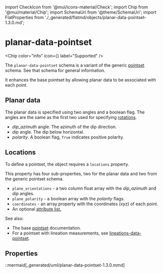 import CheckIcon from '@mui/icons-material/Check';
import Chip from '@mui/material/Chip';
import SchemaUri from '@theme/SchemaUri';
import FlatProperties from './_generated/flatmd/objects/planar-data-pointset-1.3.0.md';

# planar-data-pointset

<Chip color="info" icon={<CheckIcon />} label="Supported" />
<SchemaUri uri="schema/objects/planar-data-pointset/1.3.0/planar-data-pointset.schema.json" />

The `planar-data-pointset` schema is a variant of the generic [pointset](pointset.md) schema. See that schema for general information.

It enhances the base pointset by allowing planar data to be associated with each point.

## Planar data

The planar data is specified using two angles and a boolean flag.  The angles are the same as the first two used for specifying [rotations](components/rotation.md).

 * *dip_azimuth* angle.  The azimuth of the dip direction.
 * *dip* angle. The dip below horizontal.
 * *polarity*.  A boolean flag, `True` indicates positive polarity.

## Locations

To define a pointset, the object requires a `locations` property.

This property has four sub-properties, two for the planar data and two from the generic pointset schema.

* `plane_orientations` - a two column float array with the *dip_azimuth* and *dip* angles.
* `plane_polarity` - a boolean array with the *polarity* flags.
* `coordinates` - an array property with the coordinates (xyz) of each point.
* An optional [attribute list.](../understanding-schemas/understanding-attributes.md)

See also:
- The base [pointset](pointset.md) documentation.
- For a pointset with lineation measurements, see [lineations-data-pointset](lineations-data-pointset.md).

## Properties

<FlatProperties />

::mermaid[_generated/uml/planar-data-pointset-1.3.0.mmd]
